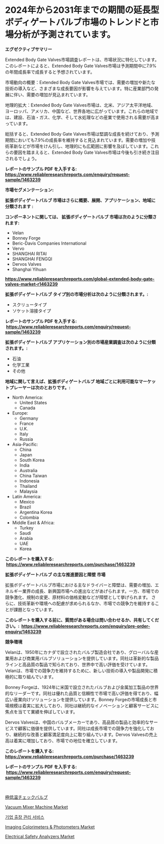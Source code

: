 <p><h1>2024年から2031年までの期間の延長型ボディゲートバルブ市場のトレンドと市場分析が予測されています。</h1></p><p><strong>エグゼクティブサマリー</strong></p>
<p><p>Extended Body Gate Valves市場調査レポートは、市場状況に特化しています。このレポートによると、Extended Body Gate Valves市場は予測期間中に7.9%の年間成長率で成長すると予想されています。</p><p>市場動向の概要：Extended Body Gate Valves市場では、需要の増加や新たな技術の導入など、さまざまな成長要因が影響を与えています。特に産業部門の発展に伴い、需要の増加が見込まれています。</p><p>地理的拡大：Extended Body Gate Valves市場は、北米、アジア太平洋地域、ヨーロッパ、アメリカ、中国など、世界各地に広がっています。これらの地域では、建設、石油・ガス、化学、そして水処理などの産業で使用される需要が高まっています。</p><p>総括すると、Extended Body Gate Valves市場は堅調な成長を続けており、予測期間においても7.9%の成長率を維持すると見込まれています。需要の増加や技術革新などが市場をけん引し、地理的にも広範囲に影響を及ぼしています。これらの要因を踏まえると、Extended Body Gate Valves市場は今後も引き続き注目されるでしょう。</p></p>
<p><strong>レポートのサンプル PDF を入手する: <a href="https://www.reliableresearchreports.com/enquiry/request-sample/1463239">https://www.reliableresearchreports.com/enquiry/request-sample/1463239</a></strong></p>
<p><strong>市場セグメンテーション:</strong></p>
<p><strong> 拡張ボディゲートバルブ 市場はさらに概要、展開、アプリケーション、地域に分類されます :</strong></p>
<p><strong>コンポーネントに関しては、 拡張ボディゲートバルブ 市場は次のように分類されます: &nbsp;</strong></p>
<p><ul><li>Velan</li><li>Bonney Forge</li><li>Beric-Davis Companies International</li><li>Vervo</li><li>SHANGHAI RITAI</li><li>SHANGHAI FENGQI</li><li>Dervos Valves</li><li>Shanghai Yihuan</li></ul></p>
<p><strong><a href="https://www.reliableresearchreports.com/global-extended-body-gate-valves-market-r1463239">https://www.reliableresearchreports.com/global-extended-body-gate-valves-market-r1463239</a></strong></p>
<p><strong> 拡張ボディゲートバルブ タイプ別の市場分析は次のように分類されます。:</strong></p>
<p><ul><li>スクリュータイプ</li><li>ソケット溶接タイプ</li></ul></p>
<p><strong>レポートのサンプル PDF を入手する: &nbsp;<a href="https://www.reliableresearchreports.com/enquiry/request-sample/1463239">https://www.reliableresearchreports.com/enquiry/request-sample/1463239</a></strong></p>
<p><strong> 拡張ボディゲートバルブ アプリケーション別の市場産業調査は次のように分類されます。:</strong></p>
<p><ul><li>石油</li><li>化学工業</li><li>その他</li></ul></p>
<p><strong>地域に関して言えば、拡張ボディゲートバルブ 地域ごとに利用可能なマーケットプレーヤーは次のとおりです。:</strong></p>
<p><ul>
    <li>
        North America:
        <ul>
            <li>United States</li>
            <li>Canada</li>
        </ul>
    </li>
    <li>
        Europe:
        <ul>
            <li>Germany</li>
            <li>France</li>
            <li>U.K.</li>
            <li>Italy</li>
            <li>Russia</li>
        </ul>
    </li>
    <li>
        Asia-Pacific:
        <ul>
            <li>China</li>
            <li>Japan</li>
            <li>South Korea</li>
            <li>India</li>
            <li>Australia</li>
            <li>China Taiwan</li>
            <li>Indonesia</li>
            <li>Thailand</li>
            <li>Malaysia</li>
        </ul>
    </li>
    <li>
        Latin America:
        <ul>
            <li>Mexico</li>
            <li>Brazil</li>
            <li>Argentina Korea</li>
            <li>Colombia</li>
        </ul>
    </li>
    <li>
        Middle East & Africa:
        <ul>
            <li>Turkey</li>
            <li>Saudi</li>
            <li>Arabia</li>
            <li>UAE</li>
            <li>Korea</li>
        </ul>
    </li>
    </ul></p>
<p><strong>このレポートを購入する: &nbsp;<a href="https://www.reliableresearchreports.com/purchase/1463239">https://www.reliableresearchreports.com/purchase/1463239</a></strong></p>
<p><strong>拡張ボディゲートバルブ の主な推進要因と障壁 市場</strong></p>
<p><p>拡張ボディゲートバルブ市場における主なドライバーと障壁は、需要の増加、エネルギー業界の成長、新興国市場への進出などがあげられます。一方、市場での競争激化、規制の変更、原材料の価格変動などが障壁として挙げられます。 さらに、技術革新や環境への配慮が求められるなか、市場での競争力を維持することが課題となっています。</p></p>
<p><strong>このレポートを購入する前に、質問がある場合は問い合わせるか、共有してください。:&nbsp; <a href="https://www.reliableresearchreports.com/enquiry/pre-order-enquiry/1463239">https://www.reliableresearchreports.com/enquiry/pre-order-enquiry/1463239</a></strong></p>
<p><strong>競争環境</strong></p>
<p><p>Velanは、1950年にカナダで設立されたバルブ製造会社であり、グローバルな産業用および商業用バルブソリューションを提供しています。同社は革新的な製品ラインと高品質の製品で知られており、世界中で高い評価を受けています。Velanは、市場での競争力を維持するために、新しい技術の導入や製品開発に積極的に取り組んでいます。</p><p>Bonney Forgeは、1924年に米国で設立されたバルブおよび金属加工製品の世界的なリーダーです。同社は優れた品質と信頼性で市場で高い評価を得ており、幅広い産業向けソリューションを提供しています。Bonney Forgeの市場成長と市場規模は着実に拡大しており、同社は継続的なイノベーションと顧客サービスに焦点を当てて業績を伸ばしています。</p><p>Dervos Valvesは、中国のバルブメーカーであり、高品質の製品と効率的なサービスで顧客に価値を提供しています。同社は成長市場での競争力を強化しており、継続的な改善と顧客満足度向上に取り組んでいます。Dervos Valvesの売上高は着実に増加しており、市場での地位を確立しています。</p></p>
<p><strong>このレポートを購入する: &nbsp; <a href="https://www.reliableresearchreports.com/purchase/1463239">https://www.reliableresearchreports.com/purchase/1463239</a></strong></p>
<p><strong>レポートのサンプル PDF を入手する: &nbsp;<a href="https://www.reliableresearchreports.com/enquiry/request-sample/1463239">https://www.reliableresearchreports.com/enquiry/request-sample/1463239</a></strong><strong></strong></p>
<p>&nbsp;</p>
<p><p><a href="https://github.com/ReganWisoky2023/Market-Research-Report-List-1/blob/main/868265530932.md">極低温チェックバルブ</a></p><p><a href="https://view.publitas.com/reportprime-1/vacuum-mixer-machine-market-trends-forecast-and-competitive-analysis-to-2031/">Vacuum Mixer Machine Market</a></p><p><a href="https://github.com/vsr06p4p49/Market-Research-Report-List-1/blob/main/949921128301.md">기업 출장 관리 서비스</a></p><p><a href="https://boundless-drawbridge-702.notion.site/Imaging-Colorimeters-Photometers-Market-Size-Market-Outlook-and-Market-Forecast-2024-to-2031-003824200c5e4bfc8ee845c572bfc120">Imaging Colorimeters & Photometers Market</a></p><p><a href="https://github.com/provorikovar/Market-Research-Report-List-4/blob/main/electrical-safety-analyzers-market.md">Electrical Safety Analyzers Market</a></p></p>